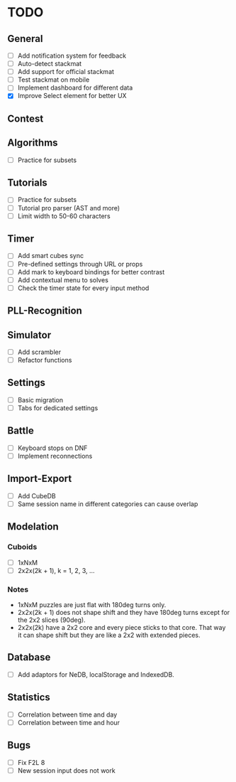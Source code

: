 # TODO
## General
- [ ] Add notification system for feedback
- [ ] Auto-detect stackmat
- [ ] Add support for official stackmat
- [ ] Test stackmat on mobile
- [ ] Implement dashboard for different data
- [x] Improve Select element for better UX

## Contest

## Algorithms
- [ ] Practice for subsets

## Tutorials
- [ ] Practice for subsets
- [ ] Tutorial pro parser (AST and more)
- [ ] Limit width to 50-60 characters

## Timer
- [ ] Add smart cubes sync
- [ ] Pre-defined settings through URL or props
- [ ] Add mark to keyboard bindings for better contrast
- [ ] Add contextual menu to solves
- [ ] Check the timer state for every input method

## PLL-Recognition

## Simulator
- [ ] Add scrambler
- [ ] Refactor functions

## Settings
- [ ] Basic migration
- [ ] Tabs for dedicated settings

## Battle
- [ ] Keyboard stops on DNF
- [ ] Implement reconnections

## Import-Export
- [ ] Add CubeDB
- [ ] Same session name in different categories can cause overlap

## Modelation
### Cuboids
- [ ] 1xNxM
- [ ] 2x2x(2k + 1), k = 1, 2, 3, ...

### Notes
- 1xNxM puzzles are just flat with 180deg turns only.
- 2x2x(2k + 1) does not shape shift and they have 180deg turns except for the 2x2 slices (90deg).
- 2x2x(2k) have a 2x2 core and every piece sticks to that core. That way it can shape shift but they are like a 2x2 with extended pieces.

## Database
- [ ] Add adaptors for NeDB, localStorage and IndexedDB.

## Statistics
- [ ] Correlation between time and day
- [ ] Correlation between time and hour

## Bugs
- [ ] Fix F2L 8
- [ ] New session input does not work